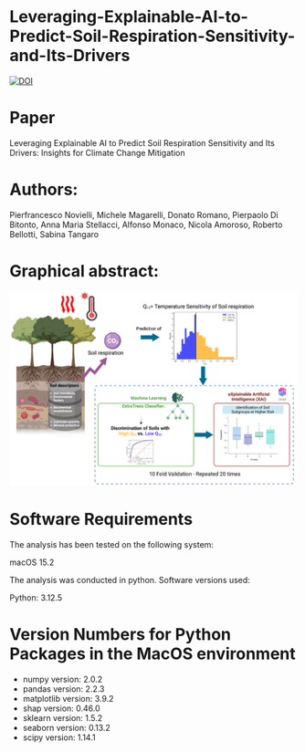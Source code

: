 # Leveraging-Explainable-AI-to-Predict-Soil-Respiration-Sensitivity-and-Its-Drivers
[![DOI](https://zenodo.org/badge/923247823.svg)](https://doi.org/10.5281/zenodo.14751614)

# Paper
Leveraging Explainable AI to Predict Soil Respiration Sensitivity and Its Drivers: Insights for Climate Change Mitigation

# Authors:
Pierfrancesco Novielli, Michele Magarelli, Donato Romano, Pierpaolo Di Bitonto, Anna Maria Stellacci, Alfonso Monaco, Nicola Amoroso, Roberto Bellotti, Sabina Tangaro

# Graphical abstract:
![Graphical abstract](graphical_abstract.png)

# Software Requirements
The analysis has been tested on the following system:

macOS 15.2

The analysis was conducted in python.
Software versions used:

Python: 3.12.5

# Version Numbers for Python Packages in the MacOS environment


* numpy version: 2.0.2
* pandas version: 2.2.3
* matplotlib version: 3.9.2
* shap version: 0.46.0
* sklearn version: 1.5.2
* seaborn version: 0.13.2
* scipy version: 1.14.1
